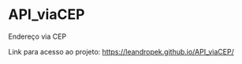 # API_viaCEP
Endereço via CEP

Link para acesso ao projeto: https://leandropek.github.io/API_viaCEP/
